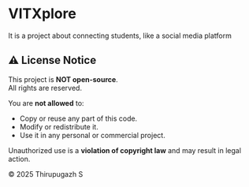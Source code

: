 # VITXplore
It is a project about connecting students, like a social media platform 

## ⚠️ License Notice

This project is **NOT open-source**.  
All rights are reserved.

You are **not allowed** to:
- Copy or reuse any part of this code.
- Modify or redistribute it.
- Use it in any personal or commercial project.

Unauthorized use is a **violation of copyright law** and may result in legal action.

© 2025 Thirupugazh S
